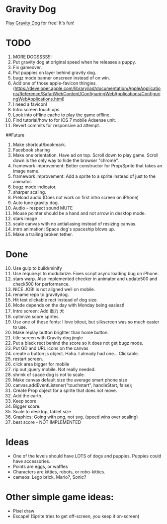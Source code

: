 Gravity Dog
===========

Play [Gravity Dog](http://www.sparkyland.com/gravitydog) for free!  It's fun!

# TODO
1. MORE DOGSSSS!!!
1. Put gravity dog at original speed when he releases a puppy. 
1. Fix gameover.
1. Put puppies on layer behind gravity dog.
1. bugz mode banner onscreen instead of on win.
1. Add one of those apple-favicon thingies.  (https://developer.apple.com/library/iad/documentation/AppleApplications/Reference/SafariWebContent/ConfiguringWebApplications/ConfiguringWebApplications.html)
1. I need a favicon!
1. Intro screen touch ups.
2. Look into offline cache to play the game offline.
1. Find tutorial/how to for iOS 7 mobile Adsense unit. 
1. Revert commits for responsive ad attempt.

##Future
1. Make shortcut/bookmark.
1. Facebook sharing
1. Make one orientation. Have ad on top. Scroll down to play game. 
Scroll down is the only way to hide the browser "chrome".
1. framework improvement: Better constructor for Prop/Sprite that takes an image name.
1. framework improvement: Add a sprite to a sprite instead of just to the animator.
3. bugz mode indicator.
5. sharper scaling.
5. Preload audio (Does not work on first intro screen on iPhone)
6. Auto tune gravity dog.
7. Audio - respect sound MUTE
3. Mouse pointer should be a hand and not arrow in desktop mode.
2. stars image
5. scale canvas with no antialiasing instead of resizing canvas.
1. intro animation;  Space dog's spaceship blows up.
1. Make a trailing broken tether.

# Done
10. Use gulp to build/minify
2. Use require.js to modularize.  Fixes script async loading bug on iPhone.
1. stars warp.  Also implemented checker in animator and update500 and check500 for performance.
4. NICE JOB! is not aligned well on mobile.
1. rename repo to gravitydog.
4. Hit test clickable rect instead of dog size.
1. Mode depends on the day with Monday being easiest!
3. Intro screen:  Add 重力 犬
1. optimize score sprites.
2. Use one of these fonts: I love bitout, but silkscreen was so much easier to use.
1. Make replay button brighter than home button.
1. title screen with Gravity dog jingle
1. Put a black rect behind the score so it does not get bugz mode.
2. Put GD and URL icons on the canvas
6. create a button js object.  Haha.  I already had one... Clickable.
1. restart screen.
4. click area bigger for mobile
7. rip out jquery mobile.  Not really needed.
1. shrink of space dog is not to scale.
1. Make canvas default size the average smart phone size
1. canvas.addEventListener("touchstart", handleStart, false);
1. Create Prop object for a sprite that does not move.
6. Add the earth.
1. Keep score
1. Bigger score.
1. Scale to desktop, tablet size
1. Graphics: Going with png, not svg. (speed wins over scaling)
1. best score - NOT IMPLEMENTED

# Ideas
* One of the levels should have LOTS of dogs and puppies.  Puppies could have accessories.
* Points are eggs, or waffles
* Characters are kitties, robots, or robo-kitties.
* cameos: Lego brick, Mario?, Sonic?

# Other simple game ideas:
* Pixel draw
* Escape!  (Sprite tries to get off-screen, you keep it on-screen)

